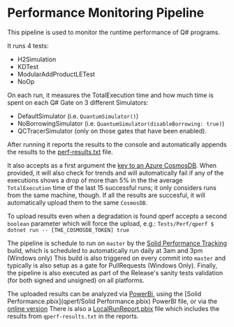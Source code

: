 # Performance Monitoring Pipeline

This pipeline is used to monitor the runtime performance of Q# programs.

It runs 4 tests:
- H2Simulation
- KDTest
- ModularAddProductLETest
- NoOp

On each run, it measures the TotalExecution time and how much time is spent on each Q# Gate on 
3 different Simulators:
- DefaultSimulator (i.e. `QuantumSimulator()`)
- NoBorrowingSimulator (i.e. `QuantumSimulator(disableBorrowing: true)`)
- QCTracerSimulator (only on those gates that have been enabled).

After running it reports the results to the console and automatically appends the results to the
[perf-results.txt](qperf/perf-results.txt) file.

It also accepts as a first argument the [key to an Azure CosmosDB](https://ms.portal.azure.com/#@microsoft.onmicrosoft.com/resource/subscriptions/e1d367ee-7905-4dbd-a215-9f8e4b435c7c/resourcegroups/solid/providers/Microsoft.DocumentDB/databaseAccounts/solid-perf/keys).
When provided, it will also check for trends and will automatically fail if any of the executions
shows a drop of more than 5% in the the average `TotalExecution` time of the last 15 successful runs; 
it only considers runs from the same machine, though.
If all the results are succesful, it will automatically upload them to the same `CosmosDB`.

To upload results even when a degradation is found qperf accepts a second `boolean` parameter
which will force the upload, e.g.:
` Tests/Perf/qperf $ dotnet run -- [THE_COSMOSDB_TOKEN] true `

The pipeline is schedule to run on `master` by the 
[Solid Performance Tracking](https://quarcsw.visualstudio.com/Solid/_apps/hub/ms.vss-ciworkflow.build-ci-hub?_a=edit-build-definition&id=38) build,
which is scheduled to automatically run daily at 3am and 3pm (Windows only)
This build is also triggered on every commit into `master` and typically is also setup as
a gate for PullRequests (Windows Only). Finally, the pipeline is also executed as part of the 
Release's sanity tests validation (for both signed and unsigned) on all platforms.


The uploaded results can be analyzed via [PowerBi](https://powerbi.microsoft.com/en-us/get-started/), 
using the [Solid Performance.pbix](qperf/Solid Performance.pbix) PowerBI file, 
or via the [online version](https://msit.powerbi.com/groups/5b5cea9c-0616-4b73-bc9c-b42f512f3cd1/reports/15f2ce9c-ce74-41a1-bab2-74c0a573c409/ReportSection)
There is also a [LocalRunReport.pbix](qperf/LocalRunReport.pbix) file which includes the results from `qperf-results.txt`
in the reports.

